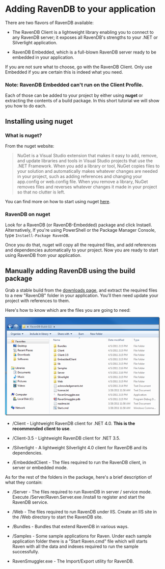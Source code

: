 ﻿# Adding RavenDB to your application

There are two flavors of RavenDB available:

* The RavenDB Client is a lightweight library enabling you to connect to any RavenDB server; it exposes all RavenDB's strengths to your .NET or Silverlight application.

* RavenDB Embedded, which is a full-blown RavenDB server ready to be embedded in your application.

If you are not sure what to choose, go with the RavenDB Client. Only use Embedded if you are certain this is indeed what you need.

###  Note: RavenDB Embedded can't run on the Client Profile.

Each of those can be added to your project by either using **nuget** or extracting the contents of a build package. In this short tutorial we will show you how to do each.

## Installing using nuget

### What is nuget?

From the nuget website:

<blockquote>
NuGet is a Visual Studio extension that makes it easy to add, remove, and update libraries and tools in Visual Studio projects that use the .NET Framework. When you add a library or tool, NuGet copies files to your solution and automatically makes whatever changes are needed in your project, such as adding references and changing your app.config or web.config file. When you remove a library, NuGet removes files and reverses whatever changes it made in your project so that no clutter is left.
</blockquote>

You can find more on how to start using nuget [here](http://nuget.codeplex.com/documentation?title=Getting%20Started).

### RavenDB on nuget

Look for a RavenDB (or RavenDB-Embedded) package and click Instaell. Alternatively, If you're using PowerShell or the Package Manager Console, type `Instaell-Package RavenDB`.

Once you do that, nuget will copy all the required files, and add references and dependencies automatically to your project. Now you are ready to start using RavenDB from your application.

## Manually adding RavenDB using the build package

Grab a stable build from the [downloads page](http://ravendb.net/download), and extract the required files to a new "RavenDB" folder in your application. You'll then need update your project with references to them.

Here's how to know which are the files you are going to need:

![The folder structure in a RavenDB build package](images\build_package.png)

* /Client - Lightweight RavenDB client for .NET 4.0. **This is the recommended client to use**.

* /Client-3.5 - Lightweight RavenDB client for .NET 3.5.

* /Silverlight - A lightweight Silverlight 4.0 client for RavenDB and its dependencies.

* /EmbeddedClient - The files required to run the RavenDB client, in server or embedded mode.

As for the rest of the folders in the package, here's a brief description of what they contain:

* /Server - The files required to run RavenDB in server / service mode. Execute /Server/Raven.Server.exe /install to register and start the RavenDB service.
		  
* /Web - The files required to run RavenDB under IIS. Create an IIS site in the /Web directory to start the RavenDB site.
		
* /Bundles - Bundles that extend RavenDB in various ways.
	
* /Samples - Some sample applications for Raven. Under each sample application folder there is a "Start Raven.cmd" file which will starts Raven with all the data and indexes required to run the sample successfully.
	
* RavenSmuggler.exe - The Import/Export utility for RavenDB.
